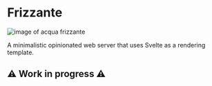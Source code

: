 # Frizzante

<img src="https://media.istockphoto.com/id/181957643/photo/soda-water.webp?b=1&s=170667a&w=0&k=20&c=5WTjPhYKGkX-bAiBHvDq_R85vnV-7ZjtnzXaRfFOyNM=" alt="image of acqua frizzante">

A minimalistic opinionated web server that uses Svelte as a rendering template.

## ⚠️ Work in progress ⚠️